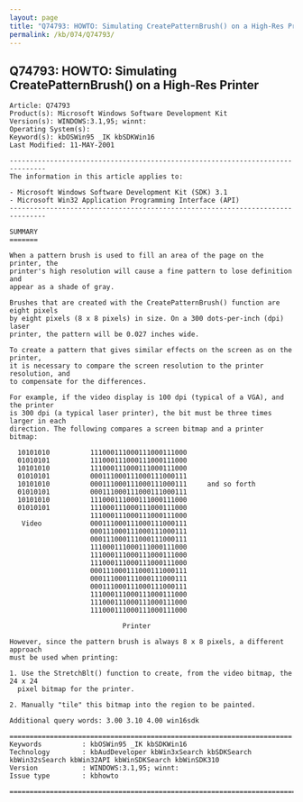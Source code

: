 ```yaml
---
layout: page
title: "Q74793: HOWTO: Simulating CreatePatternBrush() on a High-Res Printer"
permalink: /kb/074/Q74793/
---
```


## Q74793: HOWTO: Simulating CreatePatternBrush() on a High-Res Printer

	Article: Q74793
	Product(s): Microsoft Windows Software Development Kit
	Version(s): WINDOWS:3.1,95; winnt:
	Operating System(s): 
	Keyword(s): kbOSWin95 _IK kbSDKWin16
	Last Modified: 11-MAY-2001
	
	-------------------------------------------------------------------------------
	The information in this article applies to:
	
	- Microsoft Windows Software Development Kit (SDK) 3.1 
	- Microsoft Win32 Application Programming Interface (API) 
	-------------------------------------------------------------------------------
	
	SUMMARY
	=======
	
	When a pattern brush is used to fill an area of the page on the printer, the
	printer's high resolution will cause a fine pattern to lose definition and
	appear as a shade of gray.
	
	Brushes that are created with the CreatePatternBrush() function are eight pixels
	by eight pixels (8 x 8 pixels) in size. On a 300 dots-per-inch (dpi) laser
	printer, the pattern will be 0.027 inches wide.
	
	To create a pattern that gives similar effects on the screen as on the printer,
	it is necessary to compare the screen resolution to the printer resolution, and
	to compensate for the differences.
	
	For example, if the video display is 100 dpi (typical of a VGA), and the printer
	is 300 dpi (a typical laser printer), the bit must be three times larger in each
	direction. The following compares a screen bitmap and a printer bitmap:
	
	  10101010          111000111000111000111000
	  01010101          111000111000111000111000
	  10101010          111000111000111000111000
	  01010101          000111000111000111000111
	  10101010          000111000111000111000111     and so forth
	  01010101          000111000111000111000111
	  10101010          111000111000111000111000
	  01010101          111000111000111000111000
	                    111000111000111000111000
	   Video            000111000111000111000111
	                    000111000111000111000111
	                    000111000111000111000111
	                    111000111000111000111000
	                    111000111000111000111000
	                    111000111000111000111000
	                    000111000111000111000111
	                    000111000111000111000111
	                    000111000111000111000111
	                    111000111000111000111000
	                    111000111000111000111000
	                    111000111000111000111000
	
	                            Printer
	
	However, since the pattern brush is always 8 x 8 pixels, a different approach
	must be used when printing:
	
	1. Use the StretchBlt() function to create, from the video bitmap, the 24 x 24
	  pixel bitmap for the printer.
	
	2. Manually "tile" this bitmap into the region to be painted.
	
	Additional query words: 3.00 3.10 4.00 win16sdk
	
	======================================================================
	Keywords          : kbOSWin95 _IK kbSDKWin16 
	Technology        : kbAudDeveloper kbWin3xSearch kbSDKSearch kbWin32sSearch kbWin32API kbWinSDKSearch kbWinSDK310
	Version           : WINDOWS:3.1,95; winnt:
	Issue type        : kbhowto
	
	=============================================================================
	
